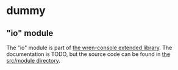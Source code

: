 # dummy

## "io" module

The "io" module is part of [the wren-console extended library][wrenc].
The documentation is TODO, but the source code can be found in [the src/module directory][module].

[wrenc]: https://github.com/joshgoebel/wren-console#extended-library-support
[module]: https://github.com/joshgoebel/wren-console/tree/v0.3.1/src/module
